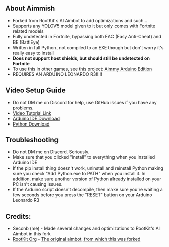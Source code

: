 ## About Aimmish
- Forked from RootKit's AI Aimbot to add optimizations and such...
- Supports any YOLOV5 model given to it but only comes with Fortnite related models
- Fully undetected in Fortnite, bypassing both EAC (Easy Anti-Cheat) and BE (BattlEye)
- Written in full Python, not compiled to an EXE though but don't worry it's really easy to install
- **Does not support host shields, but should still be undetected on Fortnite**
- To use this in other games, see this project: [Aimmy Arduino Edition](https://github.com/Seconb/Aimmy-Arduino-Edition)
- REQUIRES AN ARDUINO LEONARDO R3!!!!!

## Video Setup Guide
- Do not DM me on Discord for help, use GitHub issues if you have any problems.
- [Video Tutorial Link](https://streamable.com/srqx16)
- [Arduino IDE Download](https://downloads.arduino.cc/arduino-1.8.19-windows.exe)
- [Python Download](https://www.python.org/ftp/python/3.9.10/python-3.9.10-amd64.exe)

## Troubleshooting
- Do not DM me on Discord. Seriously.
- Make sure that you clicked "install" to everything when you installed Arduino IDE
- If the pip install thing doesn't work, uninstall and reinstall Python making sure you check "Add Python.exe to PATH" when you install it. In addition, make sure another version of Python already installed on your PC isn't causing issues.
- If the Arduino script doesn't decompile, then make sure you're waiting a few seconds before you press the "RESET" button on your Arduino Leonardo R3

## Credits:
- Seconb (me) - Made several changes and optimizations to RootKit's AI Aimbot in this fork
- [RootKit Org](https://rootkit.org/) - [The original aimbot, from which this was forked](https://github.com/RootKit-Org/AI-Aimbot)
